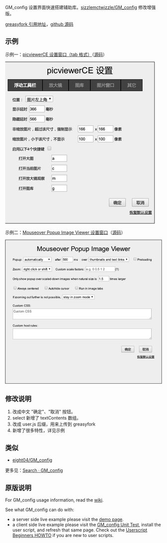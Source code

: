 GM_config 设置界面快速搭建辅助库。[sizzlemctwizzle/GM_config](https://github.com/sizzlemctwizzle/GM_config) 修改增强版。

[greasyfork 引用地址](https://greasyfork.org/zh-CN/scripts/6158-gm-config-cn)，[github 源码](https://github.com/ywzhaiqi/GM_config)

## 示例

示例一：[picviewerCE 设置窗口（tab 格式）][example_picviewerCE.html]（[源码][raw_picviewerCE.html]）

![example_picviewerCE.html](docs/example_picviewerCE.jpg)

示例二：[Mouseover Popup Image Viewer 设置窗口][example_MPIV.html]（[源码][raw_MPIV.html]）

![example_MPIV.html](docs/example_Mouseover_Popup_Image_Viewer.jpg)

## 修改说明

1. 改成中文 "确定"、"取消" 按钮。
2. select 新增了 textContents 数组。
3. 改成 user.js 后缀，用来上传到 greasyfork
4. 新增了很多特性，详见示例

## 类似

- [eight04/GM_config](https://github.com/eight04/GM_config)

更多见：[Search · GM_config](https://github.com/search?q=GM_config&ref=opensearch)


## 原版说明

For GM_config usage information, read the [wiki](https://github.com/sizzlemctwizzle/GM_config/wiki/).

See what GM_config can do with:

* a server side live example please visit the [demo page](https://sizzlemctwizzle.github.io/GM_config/).
* a client side live example please visit the [GM_config Unit Test](https://openuserjs.org/scripts/sizzle/The_GM_config_Unit_Test), install the user script, and refresh that same page. Check out the [Userscript Beginners HOWTO](https://openuserjs.org/about/Userscript-Beginners-HOWTO) if you are new to user scripts.


[example_picviewerCE.html]: http://rawgit.com/ywzhaiqi/GM_config/master/example/picviewerCE.html
[raw_picviewerCE.html]: https://github.com/ywzhaiqi/GM_config/blob/master/example/picviewerCE.html
[example_MPIV.html]: http://rawgit.com/ywzhaiqi/GM_config/master/example/Mouseover_Popup_Image_Viewer.html
[raw_MPIV.html]: https://github.com/ywzhaiqi/GM_config/blob/master/example/Mouseover_Popup_Image_Viewer.html